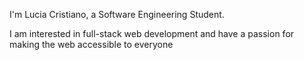 I'm Lucia Cristiano, a Software Engineering Student.

I am interested in full-stack web development and have a passion for making the web accessible to everyone
